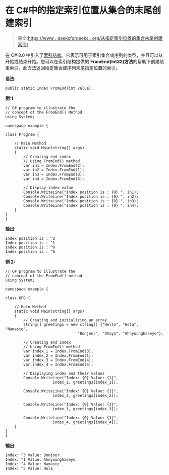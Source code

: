 # 在 C#中的指定索引位置从集合的末尾创建索引

> 原文:[https://www . geeksforgeeks . org/从指定索引位置的集合末尾创建索引/](https://www.geeksforgeeks.org/creating-an-index-from-the-end-of-a-collection-at-a-specified-index-position-in-c-sharp/)

在 C# 8.0 中引入了[索引结构](https://www.geeksforgeeks.org/index-struct-in-c-sharp-8-0/)。它表示可用于索引集合或序列的类型，并且可以从开始或结束开始。您可以在索引结构提供的 **FromEnd(Int32)方法**的帮助下创建结束索引。此方法返回给定集合或序列末尾指定位置的索引。

**语法:**

```
public static Index FromEnd(int value);
```

**例:1**

```
// C# program to illustrate the 
// concept of the FromEnd() Method
using System;

namespace example {

class Program {

    // Main Method
    static void Main(string[] args)
    {
        // Creating end index
        // Using FromEnd() method
        var in1 = Index.FromEnd(2);
        var in2 = Index.FromEnd(1);
        var in3 = Index.FromEnd(0);
        var in4 = Index.FromEnd(6);

        // Display index value
        Console.WriteLine("Index position is : {0} ", in1);
        Console.WriteLine("Index position is : {0} ", in2);
        Console.WriteLine("Index position is : {0} ", in3);
        Console.WriteLine("Index position is : {0} ", in4);
    }
}
}
```

**输出:**

```
Index position is : ^2 
Index position is : ^1 
Index position is : ^0 
Index position is : ^6

```

**例 2:**

```
// C# program to illustrate the
// concept of the FromEnd() method
using System;

namespace example {

class GFG {

    // Main Method
    static void Main(string[] args)
    {
        // Creating and initializing an array
        string[] greetings = new string[] {"Hello", "Hola", "Namaste", 
                                "Bonjour", "Ohayo", "Ahnyounghaseyo"};

        // Creating end index
        // Using FromEnd() method
        var index_1 = Index.FromEnd(3);
        var index_2 = Index.FromEnd(1);
        var index_3 = Index.FromEnd(4);
        var index_4 = Index.FromEnd(5);

        // Displaying index and their values
        Console.WriteLine("Index: {0} Value: {1}", 
                     index_1, greetings[index_1]);

        Console.WriteLine("Index: {0} Value: {1}", 
                     index_2, greetings[index_2]);

        Console.WriteLine("Index: {0} Value: {1}", 
                     index_3, greetings[index_3]);

        Console.WriteLine("Index: {0} Value: {1}",
                     index_4, greetings[index_4]);
    }
}
}
```

**输出:**

```
Index: ^3 Value: Bonjour
Index: ^1 Value: Ahnyounghaseyo
Index: ^4 Value: Namaste
Index: ^5 Value: Hola

```